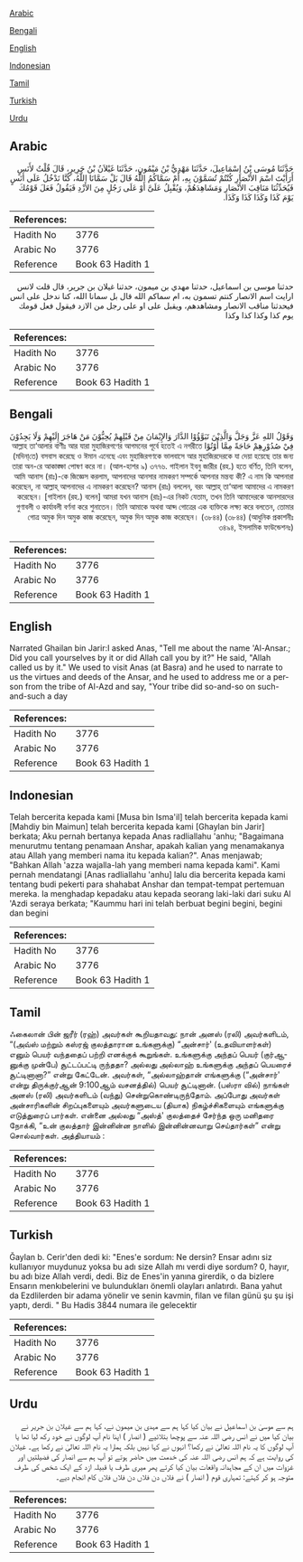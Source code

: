 [Arabic](#arabic)

[Bengali](#bengali)

[English](#english)

[Indonesian](#indonesian)

[Tamil](#tamil)

[Turkish](#turkish)

[Urdu](#urdu)

## Arabic


<div dir="rtl" lang="ar" style={{fontSize:'larger',backgroundColor:'#f8f9fa',padding:20}}>
حَدَّثَنَا مُوسَى بْنُ إِسْمَاعِيلَ، حَدَّثَنَا مَهْدِيُّ بْنُ مَيْمُونٍ، حَدَّثَنَا غَيْلاَنُ بْنُ جَرِيرٍ، قَالَ قُلْتُ لأَنَسٍ أَرَأَيْتَ اسْمَ الأَنْصَارِ كُنْتُمْ تُسَمَّوْنَ بِهِ، أَمْ سَمَّاكُمُ اللَّهُ قَالَ بَلْ سَمَّانَا اللَّهُ، كُنَّا نَدْخُلُ عَلَى أَنَسٍ فَيُحَدِّثُنَا مَنَاقِبَ الأَنْصَارِ وَمَشَاهِدَهُمْ، وَيُقْبِلُ عَلَىَّ أَوْ عَلَى رَجُلٍ مِنَ الأَزْدِ فَيَقُولُ فَعَلَ قَوْمُكَ يَوْمَ كَذَا وَكَذَا كَذَا وَكَذَا‏.‏
</div>
<div style={{backgroundColor:'#f8f9fa',padding:20, marginBottom: 10}}><table> <thead> <tr> <th>References:</th> <th></th> </tr> </thead> <tbody><tr><td>Hadith No</td><td>3776</td></tr><tr><td>Arabic No</td><td>3776</td></tr><tr><td>Reference</td><td>Book 63 Hadith 1</td></tr></tbody></table></div>


<div dir="rtl" lang="ar" style={{fontSize:'larger',backgroundColor:'#f8f9fa',padding:20}}>
حدثنا موسى بن اسماعيل، حدثنا مهدي بن ميمون، حدثنا غيلان بن جرير، قال قلت لانس ارايت اسم الانصار كنتم تسمون به، ام سماكم الله قال بل سمانا الله، كنا ندخل على انس فيحدثنا مناقب الانصار ومشاهدهم، ويقبل على او على رجل من الازد فيقول فعل قومك يوم كذا وكذا كذا وكذا
</div>
<div style={{backgroundColor:'#f8f9fa',padding:20, marginBottom: 10}}><table> <thead> <tr> <th>References:</th> <th></th> </tr> </thead> <tbody><tr><td>Hadith No</td><td>3776</td></tr><tr><td>Arabic No</td><td>3776</td></tr><tr><td>Reference</td><td>Book 63 Hadith 1</td></tr></tbody></table></div>

## Bengali


<div dir="rtl" lang="bn" style={{fontSize:'larger',backgroundColor:'#f8f9fa',padding:20}}>
وَقَوْلُ اللهِ عَزَّ وَجَلَّ وَالَّذِيْنَ تَبَوَّؤُوْا الدَّارَ وَالإِيْمَانَ مِنْ قَبْلِهِمْ يُحِبُّوْنَ مَنْ هَاجَرَ إِلَيْهِمْ وَلَا يَجِدُوْنَ فِيْ صُدُوْرِهِمْ حَاجَةً مِمَّا أُوْتُوْا আল্লাহ তা‘আলার বাণীঃ আর যারা মুহাজিরগণের আগমনের পূর্বে হতেই এ নগরীতে (মদিনা্‌‌তে) বসবাস করেছে ও ঈমান এনেছে এবং মুহাজিরগণকে ভালবাসে আর মুহাজিরদেরকে যা দেয়া হয়েছে তার জন্য তারা অন-রে আকাঙ্ক্ষা পোষণ করে না। (আল-হাশর ৯) ৩৭৭৬. গাইলান ইবনু জারীর (রহ.) হতে বর্ণিত, তিনি বলেন, আমি আনাস (রাঃ)-কে জিজ্ঞেস করলাম, আপনাদের আনসার নামকরণ সম্পর্কে আপনার মন্তব্য কী? এ নাম কি আপনারা করেছেন, না আল্লাহ্ আপনাদের এ নামকরণ করেছেন? আনাস (রাঃ) বললেন, বরং আল্লাহ্ তা‘আলা আমাদের এ নামকরণ করেছেন। [গাইলান (রহ.) বলেন] আমরা যখন আনাস (রাঃ)-এর নিকট যেতাম, তখন তিনি আমাদেরকে আনসারদের গুণাবলী ও কার্যাবলী বর্ণনা করে শুনাতেন। তিনি আমাকে অথবা আয্দ গোত্রের এক ব্যক্তিকে লক্ষ্য করে বলতেন, তোমার গোত্র অমুক দিন অমুক কাজ করেছেন, অমুক দিন অমুক কাজ করেছেন। (৩৮৪৪) (৩৮৪৪) (আধুনিক প্রকাশনীঃ ৩৪৯৪, ইসলামিক ফাউন্ডেশনঃ)
</div>
<div style={{backgroundColor:'#f8f9fa',padding:20, marginBottom: 10}}><table> <thead> <tr> <th>References:</th> <th></th> </tr> </thead> <tbody><tr><td>Hadith No</td><td>3776</td></tr><tr><td>Arabic No</td><td>3776</td></tr><tr><td>Reference</td><td>Book 63 Hadith 1</td></tr></tbody></table></div>

## English


<div dir="ltr" lang="en" style={{fontSize:'larger',backgroundColor:'#f8f9fa',padding:20}}>
Narrated Ghailan bin Jarir:I asked Anas, "Tell me about the name 'Al-Ansar.; Did you call yourselves by it or did Allah call you by it?" He said, "Allah called us by it." We used to visit Anas (at Basra) and he used to narrate to us the virtues and deeds of the Ansar, and he used to address me or a person from the tribe of Al-Azd and say, "Your tribe did so-and-so on such-and-such a day
</div>
<div style={{backgroundColor:'#f8f9fa',padding:20, marginBottom: 10}}><table> <thead> <tr> <th>References:</th> <th></th> </tr> </thead> <tbody><tr><td>Hadith No</td><td>3776</td></tr><tr><td>Arabic No</td><td>3776</td></tr><tr><td>Reference</td><td>Book 63 Hadith 1</td></tr></tbody></table></div>

## Indonesian


<div dir="ltr" lang="id" style={{fontSize:'larger',backgroundColor:'#f8f9fa',padding:20}}>
Telah bercerita kepada kami [Musa bin Isma'il] telah bercerita kepada kami [Mahdiy bin Maimun] telah bercerita kepada kami [Ghaylan bin Jarir] berkata; Aku pernah bertanya kepada Anas radliallahu 'anhu; "Bagaimana menurutmu tentang penamaan Anshar, apakah kalian yang menamakanya atau Allah yang memberi nama itu kepada kalian?". Anas menjawab; "Bahkan Allah 'azza wajalla-lah yang memberi nama kepada kami". Kami pernah mendatangi [Anas radliallahu 'anhu] lalu dia bercerita kepada kami tentang budi pekerti para shahabat Anshar dan tempat-tempat pertemuan mereka. Ia menghadap kepadaku atau kepada seorang laki-laki dari suku Al 'Azdi seraya berkata; "Kaummu hari ini telah berbuat begini begini, begini dan begini
</div>
<div style={{backgroundColor:'#f8f9fa',padding:20, marginBottom: 10}}><table> <thead> <tr> <th>References:</th> <th></th> </tr> </thead> <tbody><tr><td>Hadith No</td><td>3776</td></tr><tr><td>Arabic No</td><td>3776</td></tr><tr><td>Reference</td><td>Book 63 Hadith 1</td></tr></tbody></table></div>

## Tamil


<div dir="ltr" lang="ta" style={{fontSize:'larger',backgroundColor:'#f8f9fa',padding:20}}>
ஃகைலான் பின் ஜரீர் (ரஹ்) அவர்கள் கூறியதாவது: நான் அனஸ் (ரலி) அவர்களிடம், “(அவ்ஸ் மற்றும் கஸ்ரஜ் குலத்தாரான உங்களுக்கு) “அன்சார்' (உதவியாளர்கள்) எனும் பெயர் வந்ததைப் பற்றி எனக்குக் கூறுங்கள். உங்களுக்கு அந்தப் பெயர் (குர்ஆனுக்கு முன்பே) சூட்டப்பட்டி ருந்ததா? அல்லது அல்லாஹ் உங்களுக்கு அந்தப் பெயரைச் சூட்டினானா?” என்று கேட்டேன். அவர்கள், “அல்லாஹ்தான் எங்களுக்கு (“அன்சார்' என்று திருக்குர்ஆன் 9:100ஆம் வசனத்தில்) பெயர் சூட்டினான். (பஸ்ரா வில்) நாங்கள் அனஸ் (ரலி) அவர்களிடம் (வந்து) சென்றுகொண்டிருந்தோம். அப்போது அவர்கள் அன்சாரிகளின் சிறப்புகளையும் அவர்களுடைய (தியாக) நிகழ்ச்சிகளையும் எங்களுக்கு எடுத்துரைப் பார்கள். என்னை அல்லது “அஸ்த்' குலத்தைச் சேர்ந்த ஒரு மனிதரை நோக்கி, “உன் குலத்தார் இன்னின்ன நாளில் இன்னின்னவாறு செய்தார்கள்” என்று சொல்வார்கள். அத்தியாயம் :
</div>
<div style={{backgroundColor:'#f8f9fa',padding:20, marginBottom: 10}}><table> <thead> <tr> <th>References:</th> <th></th> </tr> </thead> <tbody><tr><td>Hadith No</td><td>3776</td></tr><tr><td>Arabic No</td><td>3776</td></tr><tr><td>Reference</td><td>Book 63 Hadith 1</td></tr></tbody></table></div>

## Turkish


<div dir="ltr" lang="tr" style={{fontSize:'larger',backgroundColor:'#f8f9fa',padding:20}}>
Ğaylan b. Cerir'den dedi ki: "Enes'e sordum: Ne dersin? Ensar adını siz kullanıyor muydunuz yoksa bu adı size Allah mı verdi diye sordum? 0, hayır, bu adı bize Allah verdi, dedi. Biz de Enes'in yanına girerdik, o da bizlere Ensarın menkıbelerini ve bulundukları önemli olayları anlatırdı. Bana yahut da Ezdlilerden bir adama yönelir ve senin kavmin, filan ve filan günü şu şu işi yaptı, derdi. " Bu Hadis 3844 numara ile gelecektir
</div>
<div style={{backgroundColor:'#f8f9fa',padding:20, marginBottom: 10}}><table> <thead> <tr> <th>References:</th> <th></th> </tr> </thead> <tbody><tr><td>Hadith No</td><td>3776</td></tr><tr><td>Arabic No</td><td>3776</td></tr><tr><td>Reference</td><td>Book 63 Hadith 1</td></tr></tbody></table></div>

## Urdu


<div dir="rtl" lang="ur" style={{fontSize:'larger',backgroundColor:'#f8f9fa',padding:20}}>
ہم سے موسیٰ بن اسماعیل نے بیان کیا کہا ہم سے مہدی بن میمون نے، کہا ہم سے غیلان بن جریر نے بیان کیا میں نے انس رضی اللہ عنہ سے پوچھا بتلائیے ( انصار ) اپنا نام آپ لوگوں نے خود رکھ لیا تھا یا آپ لوگوں کا یہ نام اللہ تعالیٰ نے رکھا؟ انہوں نے کہا نہیں بلکہ ہمارا یہ نام اللہ تعالیٰ نے رکھا ہے۔ غیلان کی روایت ہے کہ ہم انس رضی اللہ عنہ کی خدمت میں حاضر ہوتے تو آپ ہم سے انصار کی فضیلتیں اور غزوات میں ان کے مجاہدانہ واقعات بیان کیا کرتے پھر میری طرف یا قبیلہ ازد کے ایک شخص کی طرف متوجہ ہو کر کہتے: تمہاری قوم ( انصار ) نے فلاں دن فلاں دن فلاں فلاں کام انجام دیے۔
</div>
<div style={{backgroundColor:'#f8f9fa',padding:20, marginBottom: 10}}><table> <thead> <tr> <th>References:</th> <th></th> </tr> </thead> <tbody><tr><td>Hadith No</td><td>3776</td></tr><tr><td>Arabic No</td><td>3776</td></tr><tr><td>Reference</td><td>Book 63 Hadith 1</td></tr></tbody></table></div>
